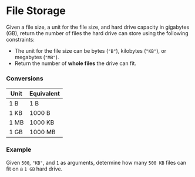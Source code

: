 # File Storage

Given a file size, a unit for the file size, and hard drive capacity in gigabytes (GB), return the number of files the hard drive can store using the following constraints:

- The unit for the file size can be bytes (`"B"`), kilobytes (`"KB"`), or megabytes (`"MB"`).
- Return the number of **whole files** the drive can fit.

### Conversions

| Unit | Equivalent |
|------|-------------|
| 1 B  | 1 B |
| 1 KB | 1000 B |
| 1 MB | 1000 KB |
| 1 GB | 1000 MB |

### Example

Given `500`, `"KB"`, and `1` as arguments, determine how many `500 KB` files can fit on a `1 GB` hard drive.
